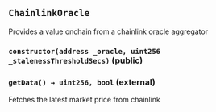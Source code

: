 ## `ChainlinkOracle`

Provides a value onchain from a chainlink oracle aggregator




### `constructor(address _oracle, uint256 _stalenessThresholdSecs)` (public)





### `getData() → uint256, bool` (external)

Fetches the latest market price from chainlink






